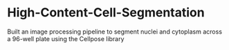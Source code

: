 # High-Content-Cell-Segmentation
Built an image processing pipeline to segment nuclei and cytoplasm across a 96-well plate using the Cellpose library
